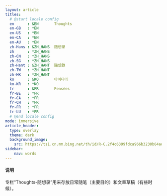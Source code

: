 ```yaml
---
layout: article
titles:
  # @start locale config
  en      : &EN       Thoughts
  en-GB   : *EN
  en-US   : *EN
  en-CA   : *EN
  en-AU   : *EN
  zh-Hans : &ZH_HANS  随想录
  zh      : *ZH_HANS
  zh-CN   : *ZH_HANS
  zh-SG   : *ZH_HANS
  zh-Hant : &ZH_HANT  隨想錄
  zh-TW   : *ZH_HANT
  zh-HK   : *ZH_HANT
  ko      : &KO       아이디어
  ko-KR   : *KO
  fr      : &FR       Pensées
  fr-BE   : *FR
  fr-CA   : *FR
  fr-CH   : *FR
  fr-FR   : *FR
  fr-LU   : *FR
  # @end locale config
mode: immersive
article_header:
  type: overlay
  theme: dark
  background_image: 
    src: https://ts1.cn.mm.bing.net/th/id/R-C.2f4c6399fdca966b3230b64ad3f6b051?rik=sPVNDRJw%2fWtXeg&riu=http%3a%2f%2fpic101.huitu.com%2fpic%2f20171111%2f617553_20171111151045739050_0.jpg&ehk=DP2w86l%2b06BhQIjcDk3KYojhl6kqDXYuABeU%2fXFx%2fao%3d&risl=&pid=ImgRaw&r=0&sres=1&sresct=1
sidebar:
    nav: words
---
```


#### 说明

专栏“Thoughts-随想录”用来存放日常随笔（主要目的）和文章草稿（有些时候）。



